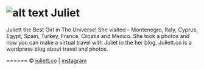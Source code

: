 ![alt text][juliett-logo] Juliet
=======
Juliett the Best Girl in The Universe! She visited - Montenegro, Italy, Cyprus, Egypt, Spain, Turkey, France, Croatia and Mexico. She took a photos and now you can make a virtual travel with Juliet in the her blog. Juliett.co is a wordpress blog about travel and photos. 


[juliett-logo]: https://raw.github.com/Interreto/juliett/master/photo.jpg "Juliett is the best girl in the Universe"
[juliett-photo]: https://raw.github.com/Interreto/juliett/master/the-best-girl-in-the-universe.jpg "Juliett is the best girl in the Universe"
======
 &copy; [juliett.co](http://juliett.co/) | [instagram](https://instagram.com/juliett.co/)   
